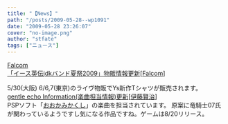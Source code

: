 ```yaml
---
title: "【News】"
path: "/posts/2009-05-28--wp1091"
date: "2009-05-28 23:26:07"
cover: "no-image.png"
author: "stfate"
tags: ["ニュース"]
---
```


<style type="text/css">
<!--
p {white-space: pre-wrap};
-->
</style>

<a class="topics" href="http://www.falcom.co.jp/jdk/index.html" target="_blank">Falcom 「イース英伝jdkバンド夏祭2009」物販情報更新</a><span class="junre">[<a href="http://www.falcom.co.jp/" target="_blank">Falcom</a>]</span>
<div class="news">5/30(大阪) 6/6,7(東京)のライヴ物販でYs新作Tシャツが販売されます。</div>
<a class="topics" href="http://www.gentleecho.net/info.html" target="_blank">gentle echo Information(楽曲担当情報)更新</a><span class="junre">[<a href="http://www.gentleecho.net/" target="_blank">伊藤賢治</a>]</span>
<div class="news">PSPソフト「<a href="http://www.konami.jp/products/okamikakushi_psp/" target="_blank">おおかみかくし</a>」の楽曲を担当されています。
原案に竜騎士07氏が関わっているようですし気になる作品ですね。ゲームは8/20リリース。</div>
